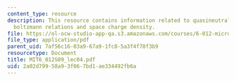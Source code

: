 ```yaml
---
content_type: resource
description: This resource contains information related to quasineutral situation,
  boltzmann relations and space charge density.
file: https://ol-ocw-studio-app-qa.s3.amazonaws.com/courses/6-012-microelectronic-devices-and-circuits-spring-2009/2a02d79958a93f067bd1ae334492fb6a_MIT6_012S09_lec04.pdf
file_type: application/pdf
parent_uid: 7af56c16-03a9-67a9-1fc8-5a3f4f78f3b9
resourcetype: Document
title: MIT6_012S09_lec04.pdf
uid: 2a02d799-58a9-3f06-7bd1-ae334492fb6a
---
```

